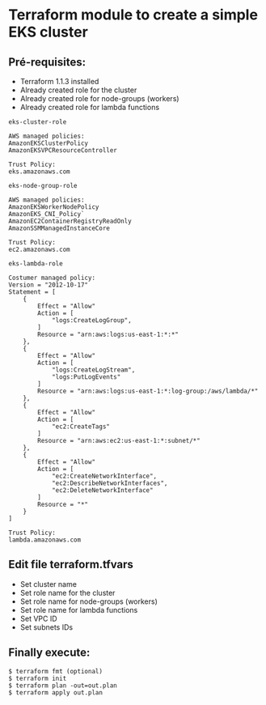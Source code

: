 # Terraform module to create a simple EKS cluster

## Pré-requisites:

 - Terraform 1.1.3 installed
 - Already created role for the cluster
 - Already created role for node-groups (workers)
 - Already created role for lambda functions

```
eks-cluster-role

AWS managed policies:
AmazonEKSClusterPolicy
AmazonEKSVPCResourceController

Trust Policy:
eks.amazonaws.com
```

```
eks-node-group-role

AWS managed policies:
AmazonEKSWorkerNodePolicy
AmazonEKS_CNI_Policy`
AmazonEC2ContainerRegistryReadOnly
AmazonSSMManagedInstanceCore

Trust Policy:
ec2.amazonaws.com
```

```
eks-lambda-role

Costumer managed policy:
Version = "2012-10-17"
Statement = [
    {
        Effect = "Allow"
        Action = [
            "logs:CreateLogGroup",
        ]
        Resource = "arn:aws:logs:us-east-1:*:*"
    },
    {
        Effect = "Allow"
        Action = [
            "logs:CreateLogStream",
            "logs:PutLogEvents"
        ]
        Resource = "arn:aws:logs:us-east-1:*:log-group:/aws/lambda/*"
    },
    {
        Effect = "Allow"
        Action = [
            "ec2:CreateTags"
        ]
        Resource = "arn:aws:ec2:us-east-1:*:subnet/*"
    },
    {
        Effect = "Allow"
        Action = [
            "ec2:CreateNetworkInterface",
            "ec2:DescribeNetworkInterfaces",
            "ec2:DeleteNetworkInterface"
        ]
        Resource = "*"
    }
]

Trust Policy:
lambda.amazonaws.com
```

## Edit file terraform.tfvars
- Set cluster name
- Set role name for the cluster
- Set role name for node-groups (workers)
- Set role name for lambda functions
- Set VPC ID
- Set subnets IDs

## Finally execute:

```
$ terraform fmt (optional)
$ terraform init
$ terraform plan -out=out.plan
$ terraform apply out.plan
```
